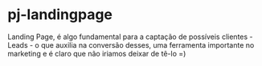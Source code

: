 # pj-landingpage
Landing Page, é algo fundamental para a captação de possíveis clientes - Leads - o que auxilia na conversão desses, uma ferramenta importante no marketing e é claro que não iriamos deixar de tê-lo =)
